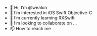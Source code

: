 - 👋 Hi, I’m @wealon
- 👀 I’m interested in iOS Swift Objective-C 
- 🌱 I’m currently learning RXSwift
- 💞️ I’m looking to collaborate on ...
- 📫 How to reach me 

<!---
wealon/wealon is a ✨ special ✨ repository because its `README.md` (this file) appears on your GitHub profile.
You can click the Preview link to take a look at your changes.
--->
